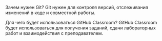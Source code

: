 Зачем нужен Git?
Git нужен для контроля версий, отслеживания изменений в коде и совместной работы.

Для чего будет использоваться GitHub Classroom?
GitHub Classroom будет использоваться для получения заданий, сдачи лабораторных работ и взаимодействия с преподавателем.
